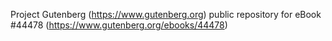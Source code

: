 Project Gutenberg (https://www.gutenberg.org) public repository for eBook #44478 (https://www.gutenberg.org/ebooks/44478)
